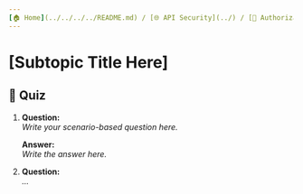 ```yaml
---
[🏠 Home](../../../../README.md) / [🌐 API Security](../) / [🔎 Authorization Flaws](./quiz.md)
---
```


# [Subtopic Title Here]

## 🧪 Quiz

1. **Question:**  
   _Write your scenario-based question here._

   **Answer:**  
   _Write the answer here._

2. **Question:**  
   _..._ 